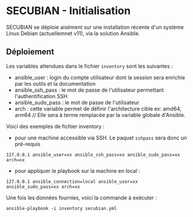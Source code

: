 # SECUBIAN - Initialisation

SECUBIAN se déploie aisément sur une installation récente d'un système Linux Debian (actuellemnet v11), via la solution Ansible.


## Déploiement

Les variables attendues dans le fichier ```inventory``` sont les suivantes : 
- ansible_user : login du compte utilisateur dont la session sera enrichie par les outils et la documentation
- ansible_ssh_pass : le mot de passe de l'utilisateur permettant l'authentification SSH
- ansible_sudo_pass : le mot de passe de l'utilisateur
- arch : cette variable permet de définir l'architecture cible ex: amd64, arm64 // Elle sera à terme remplacée par la variable globale d'Ansible.

Voici des exemples de fichier inventory :

* pour une machine accessible via SSH. Le paquet ```sshpass``` sera donc un pré-requis

```
127.0.0.1 ansible_user=xx ansible_ssh_pass=xx ansible_sudo_pass=xx arch=xx
```

* pour appliquer le playbook sur la machine en local : 

```
127.0.0.1 ansible_connection=local ansible_user=xx ansible_sudo_pass=xx arch=xx
```


Une fois les données fournies, voici la commande à exécuter : 

```
ansible-playbook -i inventory secubian.yml
```

